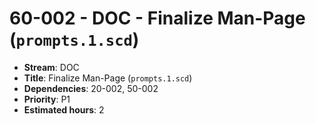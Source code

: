 # 60-002 - DOC - Finalize Man-Page (`prompts.1.scd`)
- **Stream**: DOC
- **Title**: Finalize Man-Page (`prompts.1.scd`)
- **Dependencies**: 20-002, 50-002
- **Priority**: P1
- **Estimated hours**: 2
